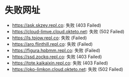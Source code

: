 # 失败网址
- https://ask.skzey.repl.co: 失败 (403
Failed)
- https://cloud-limve.cloud.okteto.net: 失败 (502
Failed)
- https://ls.tpjow.repl.co: 失败 (Failed)
- https://aro.flinthill.repl.co: 失败 (Failed)
- https://figura.hpbmm.repl.co: 失败 (Failed)
- https://ssd.zockq.repl.co: 失败 (403
Failed)
- https://tote.kaikaixin.repl.co: 失败 (403
Failed)
- https://oko-limkon.cloud.okteto.net: 失败 (502
Failed)
